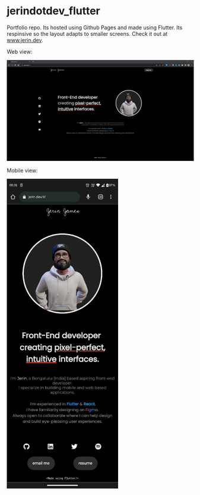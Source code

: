 # jerindotdev_flutter

Portfolio repo. Its hosted using Github Pages and made using Flutter. Its respinsive so the layout adapts to smaller screens. Check it out at www.jerin.dev.

Web view: <br />

<img alt='web view of the website' src='https://github.com/jerinzech/jerindotdev_flutter/blob/3e44de0acc042894ce35444c7f0d5735c6f5d0d4/jerindotdev_flutter_web.png' width='800'>
 <br />
 
Mobile view: <br />


<img alt='web view of the website' src='https://github.com/jerinzech/jerindotdev_flutter/blob/3e44de0acc042894ce35444c7f0d5735c6f5d0d4/jerindotdev_flutter_mobile.jpg' width='300'>
